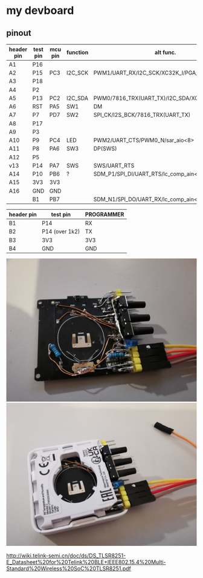 
# my devboard

## pinout
| header pin | test pin | mcu pin | function | alt func. |
| --- | --- | --- | --- | --- |
| A1  | P16 |     |     |    |
| A2  | P15 | PC3 | I2C_SCK | PWM1/UART_RX/I2C_SCK/XC32K_I/PGA_N1 |
| A3  | P18 |     |     |   |
| A4  | P2  |     |     |   |
| A5  | P13 | PC2 | I2C_SDA | PWM0/7816_TRX(UART_TX)/I2C_SDA/XC32K_O/PGA_P1 |
| A6  | RST | PA5 | SW1 | DM |
| A7  | P7  | PD7 | SW2 | SPI_CK/I2S_BCK/7816_TRX(UART_TX) |
| A8  | P17 |     |     |  |
| A9  | P3  |     |     |  |
| A10 | P9  | PC4 | LED | PWM2/UART_CTS/PWM0_N/sar_aio<8> |
| A11 | P8  | PA6 | SW3 | DP(SWS) |
| A12 | P5  |     |     |  |
| v13 | P14 | PA7 | SWS | SWS/UART_RTS |
| A14 | P10 | PB6 | ?   | SDM_P1/SPI_DI/UART_RTS/lc_comp_ain<6>/sar_aio<6> |
| A15 | 3V3 | 3V3 |     |  |
| A16 | GND | GND |     |  |
|    | B1  | PB7 |     | SDM_N1/SPI_DO/UART_RX/lc_comp_ain<7>/sar_aio<7> |


| header pin | test pin | PROGRAMMER |
| --- | --- | --- |
| B1 | P14 | RX |
| B2 | P14 (over 1k2) | TX |
| B3 | 3V3 | 3V3 |
| B4 | GND | GND |


![](./open.jpg)
![](./closed.jpg)

http://wiki.telink-semi.cn/doc/ds/DS_TLSR8251-E_Datasheet%20for%20Telink%20BLE+IEEE802.15.4%20Multi-Standard%20Wireless%20SoC%20TLSR8251.pdf
